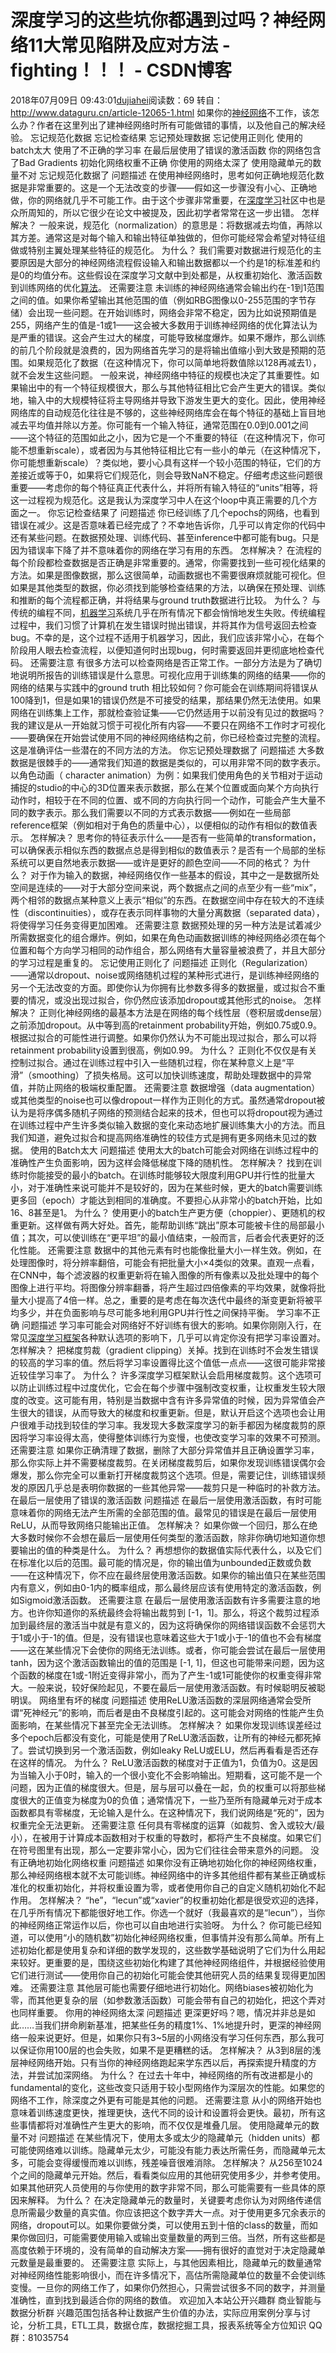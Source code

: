 # 深度学习的这些坑你都遇到过吗？神经网络11大常见陷阱及应对方法 - fighting！！！ - CSDN博客
2018年07月09日 09:43:01[dujiahei](https://me.csdn.net/dujiahei)阅读数：69
转自：http://www.dataguru.cn/article-12065-1.html
如果你的[神经网络](http://www.dataguru.cn/article-8976-1.html?union_site=innerlink)不工作，该怎么办？作者在这里列出了建神经网络时所有可能做错的事情，以及他自己的解决经验。
忘记规范化数据
忘记检查结果
忘记预处理数据
忘记使用正则化
使用的batch太大
使用了不正确的学习率
在最后层使用了错误的激活函数
你的网络包含了Bad Gradients
初始化网络权重不正确
你使用的网络太深了
使用隐藏单元的数量不对
忘记规范化数据了
问题描述
在使用神经网络时，思考如何正确地规范化数据是非常重要的。这是一个无法改变的步骤——假如这一步骤没有小心、正确地做，你的网络就几乎不可能工作。由于这个步骤非常重要，在[深度学习](http://www.dataguru.cn/article-9400-1.html?union_site=innerlink)社区中也是众所周知的，所以它很少在论文中被提及，因此初学者常常在这一步出错。
怎样解决？
一般来说，规范化（normalization）的意思是：将数据减去均值，再除以其方差。通常这是对每个输入和输出特征单独做的，但你可能经常会希望对特征组做或特别主翼处理某些特征的规范化。
为什么？
我们需要对数据进行规范化的主要原因是大部分的神经网络流程假设输入和输出数据都以一个约是1的标准差和约是0的均值分布。这些假设在深度学习文献中到处都是，从权重初始化、激活函数到训练网络的优化[算法](http://www.dataguru.cn/article-5747-1.html?union_site=innerlink)。
还需要注意
未训练的神经网络通常会输出约在-1到1范围之间的值。如果你希望输出其他范围的值（例如RBG图像以0-255范围的字节存储）会出现一些问题。在开始训练时，网络会非常不稳定，因为比如说预期值是255，网络产生的值是-1或1——这会被大多数用于训练神经网络的优化算法认为是严重的错误。这会产生过大的梯度，可能导致梯度爆炸。如果不爆炸，那么训练的前几个阶段就是浪费的，因为网络首先学习的是将输出值缩小到大致是预期的范围。如果规范化了数据（在这种情况下，你可以简单地将数值除以128再减去1），就不会发生这些问题。
一般来说，神经网络中特征的规模也决定了其重要性。如果输出中的有一个特征规模很大，那么与其他特征相比它会产生更大的错误。类似地，输入中的大规模特征将主导网络并导致下游发生更大的变化。因此，使用神经网络库的自动规范化往往是不够的，这些神经网络库会在每个特征的基础上盲目地减去平均值并除以方差。你可能有一个输入特征，通常范围在0.0到0.001之间——这个特征的范围如此之小，因为它是一个不重要的特征（在这种情况下，你可能不想重新scale），或者因为与其他特征相比它有一些小的单元（在这种情况下，你可能想重新scale）？类似地，要小心具有这样一个较小范围的特征，它们的方差接近或等于0，如果将它们规范化，则会导致NaN不稳定。仔细考虑这些问题很重要——考虑你的每个特征真正代表什么，并将所有输入特征的“units”相等，将这一过程视为规范化。这是我认为深度学习中人在这个loop中真正需要的几个方面之一。
你忘记检查结果了
问题描述
你已经训练了几个epochs的网络，也看到错误在减少。这是否意味着已经完成了？不幸地告诉你，几乎可以肯定你的代码中还有某些问题。在数据预处理、训练代码、甚至inference中都可能有bug。只是因为错误率下降了并不意味着你的网络在学习有用的东西。
怎样解决？
在流程的每个阶段都检查数据是否正确是非常重要的。通常，你需要找到一些可视化结果的方法。如果是图像数据，那么这很简单，动画数据也不需要很麻烦就能可视化。但如果是其他类型的数据，你必须找到能够检查结果的方法，以确保在预处理、训练和推断的每个流程都正确，并将结果与ground truth数据进行比较。
为什么？
与传统的编程不同，[机器学习](http://www.dataguru.cn/article-4063-1.html?union_site=innerlink)系统几乎在所有情况下都会悄悄地发生失败。传统编程过程中，我们习惯了计算机在发生错误时抛出错误，并将其作为信号返回去检查bug。不幸的是，这个过程不适用于机器学习，因此，我们应该非常小心，在每个阶段用人眼去检查流程，以便知道何时出现bug，何时需要返回并更彻底地检查代码。
还需要注意
有很多方法可以检查网络是否正常工作。一部分方法是为了确切地说明所报告的训练错误是什么意思。可视化应用于训练集的网络的结果——你的网络的结果与实践中的ground truth 相比较如何？你可能会在训练期间将错误从100降到1，但是如果1的错误仍然是不可接受的结果，那结果仍然无法使用。如果网络在训练集上工作，那就检查验证集——它仍然适用于以前没有见过的数据吗？我的建议是从一开始就习惯于可视化所有内容——不要只在网络不工作时才可视化——要确保在开始尝试使用不同的神经网络结构之前，你已经检查过完整的流程。这是准确评估一些潜在的不同方法的方法。
你忘记预处理数据了
问题描述
大多数数据是很棘手的——通常我们知道的数据是类似的，可以用非常不同的数字表示。以角色动画（ character animation）为例：如果我们使用角色的关节相对于运动捕捉的studio的中心的3D位置来表示数据，那么在某个位置或面向某个方向执行动作时，相较于在不同的位置、或不同的方向执行同一个动作，可能会产生大量不同的数字表示。那么我们需要以不同的方式表示数据——例如在一些局部reference框架（例如相对于角色的质量中心），以便相似的动作有相似的数值表示。
怎样解决？
思考你的特征表示什么——是否有一些简单的transformation，可以确保表示相似东西的数据点总是得到相似的数值表示？是否有一个局部的坐标系统可以更自然地表示数据——或许是更好的颜色空间——不同的格式？
为什么？
对于作为输入的数据，神经网络仅作一些基本的假设，其中之一是数据所处空间是连续的——对于大部分空间来说，两个数据点之间的点至少有一些“mix”，两个相邻的数据点某种意义上表示“相似”的东西。在数据空间中存在较大的不连续性（discontinuities），或存在表示同样事物的大量分离数据（separated data），将使得学习任务变得更加困难。
还需要注意
数据预处理的另一种方法是试着减少所需数据变化的组合爆炸。例如，如果在角色动画数据训练的神经网络必须在每个位置和每个方向学习相同的动作组合，那么网络有大量容量被浪费了，并且大部分的学习过程是重复的。
忘记使用正则化了
问题描述
正则化（Regularization）——通常以dropout、noise或网络随机过程的某种形式进行，是训练神经网络的另一个无法改变的方面。即使你认为你拥有比参数多得多的数据量，或过拟合不重要的情况，或没出现过拟合，你仍然应该添加dropout或其他形式的noise。
怎样解决？
正则化神经网络的最基本方法是在网络的每个线性层（卷积层或dense层）之前添加dropout。从中等到高的retainment probability开始，例如0.75或0.9。根据过拟合的可能性进行调整。如果你仍然认为不可能出现过拟合，那么可以将retainment probability设置到很高，例如0.99。
为什么？
正则化不仅仅是有关控制过拟合。通过在训练过程中引入一些随机过程，你在某种意义上是“平滑”（smoothing）了损失格局。这可以加快训练速度，帮助处理数据中的异常值，并防止网络的极端权重配置。
还需要注意
数据增强（data augmentation）或其他类型的noise也可以像dropout一样作为正则化的方式。虽然通常dropout被认为是将序偶多随机子网络的预测结合起来的技术，但也可以将dropout视为通过在训练过程中产生许多类似输入数据的变化来动态地扩展训练集大小的方法。而且我们知道，避免过拟合和提高网络准确性的较佳方式是拥有更多网络未见过的数据。
使用的Batch太大
问题描述
使用太大的batch可能会对网络在训练过程中的准确性产生负面影响，因为这样会降低梯度下降的随机性。
怎样解决？
找到在训练时你能接受的最小的batch。在训练时能够较大限度利用GPU并行性的批量大小，对于准确性来说可能并不是较好的，因为在某些时候，更大的batch需要训练更多回（epoch）才能达到相同的准确度。不要担心从非常小的batch开始，比如16、8甚至是1。
为什么？
使用更小的batch生产更方便（choppier）、更随机的权重更新。这样做有两大好处。首先，能帮助训练“跳出”原本可能被卡住的局部最小值；其次，可以使训练在“更平坦”的最小值结束，一般而言，后者会代表更好的泛化性能。
还需要注意
数据中的其他元素有时也能像批量大小一样生效。例如，在处理图像时，将分辨率翻倍，可能会有把批量大小×4类似的效果。直观一点看，在CNN中，每个滤波器的权重更新将在输入图像的所有像素以及批处理中的每个图像上进行平均。将图像分辨率翻番，将产生超过四倍像素的平均效果，就像将批量大小提高了4倍一样。总之，重要的是考虑在每次迭代中最终的渐变更新将被平均多少，并在负面影响与尽可能多地利用GPU并行性之间保持平衡。
学习率不正确
问题描述
学习率可能会对网络好不好训练有很大的影响。如果你刚刚入行，在常见[深度学习框架](http://www.dataguru.cn/article-9664-1.html?union_site=innerlink)各种默认选项的影响下，几乎可以肯定你没有把学习率设置对。
怎样解决？
把梯度剪裁（gradient clipping）关掉。找到在训练时不会发生错误的较高的学习率的值。然后将学习率设置得比这个值低一点点——这很可能非常接近较佳学习率了。
为什么？
许多深度学习框架默认会启用梯度裁剪。这个选项可以防止训练过程中过度优化，它会在每个步骤中强制改变权重，让权重发生较大限度的改变。这可能有用，特别是当数据中含有许多异常值的时候，因为异常值会产生很大的错误，从而导致大的梯度和权重更新。但是，默认开启这个选项也会让用户很难手动找到较佳的学习率。我发现大多数深度学习的新手都因为梯度裁剪的原因将学习率设得太高，使得整体训练行为变慢，也使改变学习率的效果不可预测。
还需要注意
如果你正确清理了数据，删除了大部分异常值并且正确设置学习率，那么你实际上并不需要梯度裁剪。在关闭梯度裁剪后，如果你发现训练错误偶尔会爆发，那么你完全可以重新打开梯度裁剪这个选项。但是，需要记住，训练错误频发的原因几乎总是表明你数据的一些其他异常——裁剪只是一种临时的补救方法。
在最后一层使用了错误的激活函数
问题描述
在最后一层使用激活函数，有时可能意味着你的网络无法产生所需的全部范围的值。最常见的错误是在最后一层使用ReLU，从而导致网络只能输出正值。
怎样解决？
如果你做一个回归，那么在绝大多数时候你不会想在最后一层使用任何类型的激活函数，除非你确切地知道你想要输出的值的种类是什么。
为什么？
再想想你的数据值实际代表什么，以及它们在标准化以后的范围。最可能的情况是，你的输出值为unbounded正数或负数——在这种情况下，你不应在最终层使用激活函数。如果你的输出值只在某些范围内有意义，例如由0-1内的概率组成，那么最终层应该有使用特定的激活函数，例如Sigmoid激活函数。
还需要注意
在最后一层使用激活函数有许多需要注意的地方。也许你知道你的系统最终会将输出裁剪到 [-1，1]。那么，将这个裁剪过程添加到最终层的激活当中就是有意义的，因为这将确保你的网络错误函数不会惩罚大于1或小于-1的值。但是，没有错误也意味着这些大于1或小于-1的值也不会有梯度——这在某些情况下会使你的网络无法训练。或者，你可能会尝试在最后一层使用tanh，因为这个激活函数输出的值的范围是 [-1, 1]，但这也可能带来问题，因为这个函数的梯度在1或-1附近变得非常小，而为了产生-1或1可能使你的权重变得非常大。一般来说，较好保险起见，不要在最后一层使用激活函数。有时候聪明反被聪明误。
网络里有坏的梯度
问题描述
使用ReLU激活函数的深层网络通常会受所谓“死神经元”的影响，而后者是由不良梯度引起的。这可能会对网络的性能产生负面影响，在某些情况下甚至完全无法训练。
怎样解决？
如果你发现训练误差经过多个epoch后都没有变化，可能是使用了ReLU激活函数，让所有的神经元都死掉了。尝试切换到另一个激活函数，例如leaky ReLU或ELU，然后再看看是否还存在这样的情况。
为什么？
ReLU激活函数的梯度对于正值为1，负值为0。这是因为当输入小于0时，输入的一个很小变化不会影响输出。短期看，这可能不是一个问题，因为正值的梯度很大。但是，层与层可以叠在一起，负的权重可以将那些梯度很大的正值变为梯度为0的负值；通常情况下，一些乃至所有隐藏单元对于成本函数都具有零梯度，无论输入是什么。在这种情况下，我们说网络是“死的”，因为权重完全无法更新。
还需要注意
任何具有零梯度的运算（如裁剪、舍入或较大/最小），在被用于计算成本函数相对于权重的导数时，都将产生不良梯度。如果它们在符号图里有出现，那么一定要非常小心，因为它们往往会带来意外的问题。
没有正确地初始化网络权重
问题描述
如果你没有正确地初始化你的神经网络权重，那么神经网络根本就不太可能训练。神经网络中的许多其他组件都有某些正确或标准化的权重初始化，并将权重设置为零，或者使用你自己的自定义随机初始化不起作用。
怎样解决？
“he”，“lecun”或“xavier”的权重初始化都是很受欢迎的选择，在几乎所有情况下都能很好地工作。你选一个就好（我最喜欢的是“lecun”），当你的神经网络正常运作以后，你也可以自由地进行实验呀。
为什么？
你可能已经知道，可以使用“小的随机数”初始化神经网络权重，但事情并没有那么简单。所有上述初始化都是使用复杂和详细的数学发现的，这些数学基础说明了它们为什么用起来较好。更重要的是，围绕这些初始化构建了其他神经网络组件，并根据经验使用它们进行测试——使用你自己的初始化可能会使其他研究人员的结果复现得更加困难。
还需要注意
其他层可能也需要仔细地进行初始化。网络biases被初始化为零，而其他更复杂的层（如参数激活函数）可能会带有自己的初始化，把这个弄对也同样重要。
你用的神经网络太深
问题描述
更深更好吗？嗯，情况并非总是如此……当我们拼命刷新基准，把某些任务的精度1%、1%地提升时，更深的神经网络一般来说更好。但是，如果你只有3~5层的小网络没有学习任何东西，那么我可以保证你用100层的也会失败，如果不是更糟糕的话。
怎样解决？
从3到8层的浅层神经网络开始。只有当你的神经网络跑起来学东西以后，再探索提升精度的方法，并尝试加深网络。
为什么？
在过去十年中，神经网络的所有改进都是小的fundamental的变化，这些改变只适用于较小型网络作为深层次的性能。如果您的网络不工作，除深度之外更有可能是其他的问题。
还需要注意
从小的网络开始也意味着训练速度更快，推理更快，迭代不同的设计和设置将会更快。最初，所有这些事情都将对准确性产生更大的影响，而不仅仅是堆叠几层。
使用隐藏单元的数量不对
问题描述
在某些情况下，使用太多或太少的隐藏单元（hidden units）都可能使网络难以训练。隐藏单元太少，可能没有能力表达所需任务，而隐藏单元太多，可能会变得缓慢而难以训练，残差噪音很难消除。
怎样解决？
从256至1024个之间的隐藏单元开始。然后，看看类似应用的其他研究使用多少，并参考使用。如果其他研究人员使用的与你使用的数字非常不同，那么可能需要有一些具体的原因来解释。
为什么？
在决定隐藏单元的数量时，关键要考虑你认为对网络传递信息所需最少数量的真实值。你应该把这个数字弄大一点。对于使用更多冗余表示的网络，dropout可以。如果你要做分类，可以使用五到十倍的class的数量，而如果你做回归，可能需要使用输入或输出变量数量的两到三倍。当然，所有这些都是高度依赖于环境的，没有简单的自动解决方案——拥有很好的直觉对于决定隐藏单元数量是最重要的。
还需要注意
实际上，与其他因素相比，隐藏单元的数量通常对神经网络性能影响很小，而在许多情况下，高估所需隐藏单位的数量不会使训练变慢。一旦你的网络工作了，如果你仍然担心，只需尝试很多不同的数字，并测量准确性，直到找到最适合你的网络的数值。
欢迎加入本站公开兴趣群
商业智能与数据分析群
兴趣范围包括各种让数据产生价值的办法，实际应用案例分享与讨论，分析工具，ETL工具，数据仓库，数据挖掘工具，报表系统等全方位知识
QQ群：81035754
